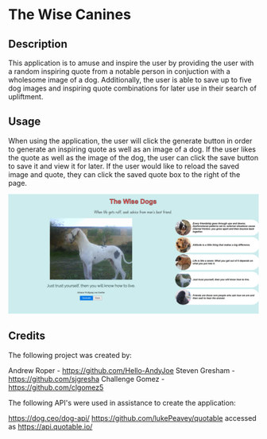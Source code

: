 # The Wise Canines

## Description

This application is to amuse and inspire the user by providing the user with a random inspiring quote from a notable person in conjuction with a wholesome image of a dog.
Additionally, the user is able to save up to five dog images and inspiring quote combinations for later use in their search of upliftment.

## Usage

When using the application, the user will click the generate button in order to generate an inspiring quote as well as an image of a dog. If the user likes the quote as well as the image of the dog, the user can click the save button to save it and view it for later. If the user would like to reload the saved image and quote, they can click the saved quote box to the right of the page. 

![alt text](./assets/project-1-readme-image.png)

## Credits

The following project was created by:

Andrew Roper - https://github.com/Hello-AndyJoe
Steven Gresham - https://github.com/sjgresha
Challenge Gomez - https://github.com/clgomez5 

The following API's were used in assistance to create the application:

https://dog.ceo/dog-api/
https://github.com/lukePeavey/quotable accessed as https://api.quotable.io/

